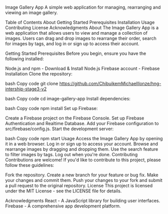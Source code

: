 Image Gallery App
A simple web application for managing, rearranging and viewing an image gallery.

Table of Contents
About
Getting Started
Prerequisites
Installation
Usage
Contributing
License
Acknowledgments
About
The Image Gallery App is a web application that allows users to view and manage a collection of images. Users can drag and drop images to rearrange their order, search for images by tags, and log in or sign up to access their account.

Getting Started
Prerequisites
Before you begin, ensure you have the following installed:

Node.js and npm - Download & Install Node.js
Firebase account - Firebase
Installation
Clone the repository:

bash
Copy code
git clone https://github.com/ChibuikemMichaelIlonze/hng-intership-stage3-v2


bash
Copy code
cd image-gallery-app
Install dependencies:

bash
Copy code
npm install
Set up Firebase:

Create a Firebase project on the Firebase Console.
Set up Firebase Authentication and Realtime Database.
Add your Firebase configuration to src/firebase/config.js.
Start the development server:

bash
Copy code
npm start
Usage
Access the Image Gallery App by opening it in a web browser.
Log in or sign up to access your account.
Browse and rearrange images by dragging and dropping them.
Use the search feature to filter images by tags.
Log out when you're done.
Contributing
Contributions are welcome! If you'd like to contribute to this project, please follow these guidelines:

Fork the repository.
Create a new branch for your feature or bug fix.
Make your changes and commit them.
Push your changes to your fork and submit a pull request to the original repository.
License
This project is licensed under the MIT License - see the LICENSE file for details.

Acknowledgments
React - A JavaScript library for building user interfaces.
Firebase - A comprehensive app development platform.
